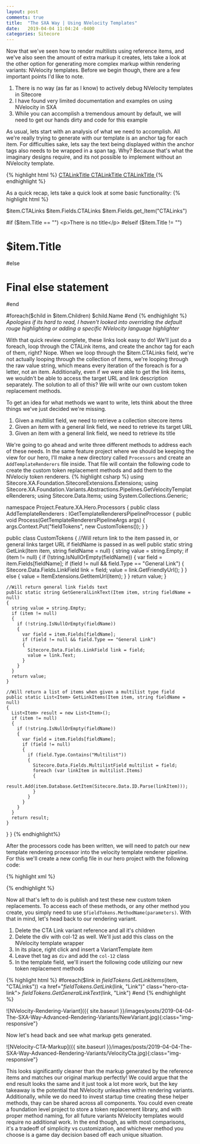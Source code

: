 ```yaml
---
layout: post
comments: true
title:  "The SXA Way | Using NVelocity Templates"
date:   2019-04-04 11:04:24 -0400
categories: Sitecore
---
```

Now that we've seen how to render multilists using reference items, and we've also seen the amount of extra markup it creates, lets take a look at the other option for generating more complex markup within rendering variants: NVelocity templates. Before we begin though, there are a few important points I'd like to note.

1. There is no way (as far as I know) to actively debug NVelocity templates in Sitecore
2. I have found very limited documentation and examples on using NVelocity in SXA
3. While you can accomplish a tremendous amount by default, we will need to get our hands dirty and code for this example

As usual, lets start with an analysis of what we need to accomplish. All we're really trying to generate with our template is an anchor tag for each item. For difficulties sake, lets say the text being displayed within the anchor tags also needs to be wrapped in a span tag. Why? Because that's what the imaginary designs require, and its not possible to implement without an NVelocity template.

{% highlight html %}
<a class="hero-cta-link" href="CTALinkUrl">
    <span>CTALinkTitle</span>
</a>
<a class="hero-cta-link" href="CTALinkUrl">
    <span>CTALinkTitle</span>
</a>
<a class="hero-cta-link" href="CTALinkUrl">
    <span>CTALinkTitle</span>
</a>
{% endhighlight %}


As a quick recap, lets take a quick look at some basic functionality:
{% highlight html %}
<!--You can access field values by using any of these methods-->
$item.CTALinks
$item.Fields.CTALinks
$item.Fields.get_Item("CTALinks")
<!--You can set basic conditional statements-->
#if ($item.Title == "")
    <p>There is no title</p>
#elseif ($item.Title != "")
    <h1>$item.Title</h1>
#else
    <h1>Final else statement</h1>
#end
<!--You can also loop through collections with foreach statements-->
#foreach($child in $item.Children)
  $child.Name
#end
{% endhighlight %}
*Apologies if its hard to read, I haven't looked into overriding the default rouge highlighting or adding a specific NVelocity language highlighter*

With that quick review complete, these links look easy to do! We'll just do a foreach, loop through the CTALink items, and create the anchor tag for each of them, right? Nope. When we loop through the $item.CTALinks field, we're not actually looping through the collection of items, we're looping through the raw value string, which means every iteration of the foreach is for a letter, not an item. Additionally, even if we were able to get the link items, we wouldn't be able to access the target URL and link description separately. The solution to all of this? We will write our own custom token replacement methods.


To get an idea for what methods we want to write, lets think about the three things we've just decided we're missing.
1. Given a multilist field, we need to retrieve a collection sitecore items
2. Given an item with a general link field, we need to retrieve its target URL
3. Given an item with a general link field, we need to retrieve its title


We're going to go ahead and write three different methods to address each of these needs. In the same feature project where we should be keeping the view for our hero, I'll make a new directory called `Processors` and create an `AddTemplateRenderers` file inside. That file will contain the following code to create the custom token replacement methods and add them to the NVelociy token renderers.
{% highlight csharp %}
using Sitecore.XA.Foundation.SitecoreExtensions.Extensions;
using Sitecore.XA.Foundation.Variants.Abstractions.Pipelines.GetVelocityTemplateRenderers;
using Sitecore.Data.Items;
using System.Collections.Generic;

namespace Project.Feature.XA.Hero.Processors
{
  public class AddTemplateRenderers : IGetTemplateRenderersPipelineProcessor
  {
    public void Process(GetTemplateRenderersPipelineArgs args)
    {
      args.Context.Put("fieldTokens", new CustomTokens());
    }
  }

  public class CustomTokens
  {
    //Will return link to the item passed in, or general links target URL if fieldName is passed in as well
    public static string GetLink(Item item, string fieldName = null)
    {
      string value = string.Empty;
      if (item != null)
      {
        if (!string.IsNullOrEmpty(fieldName))
        {
          var field = item.Fields[fieldName];
          if (field != null && field.Type == "General Link")
          {
            Sitecore.Data.Fields.LinkField link = field;
            value = link.GetFriendlyUrl();
          }
        }
        else
        {
          value = ItemExtensions.GetItemUrl(item);
        }
      }
      return value;
    }


    //Will return general link fields text
    public static string GetGeneralLinkText(Item item, string fieldName = null)
    {
      string value = string.Empty;
      if (item != null)
      {
        if (!string.IsNullOrEmpty(fieldName))
        {
          var field = item.Fields[fieldName];
          if (field != null && field.Type == "General Link")
          {
            Sitecore.Data.Fields.LinkField link = field;
            value = link.Text;
          }
        }
      }
      return value;
    }

    //Will return a list of items when given a multilist type field
    public static List<Item> GetLinkItems(Item item, string fieldName = null)
    {
      List<Item> result = new List<Item>();
      if (item != null)
      {
        if (!string.IsNullOrEmpty(fieldName))
        {
          var field = item.Fields[fieldName];
          if (field != null)
          {
            if (field.Type.Contains("Multilist"))
            {
              Sitecore.Data.Fields.MultilistField multilist = field;
              foreach (var linkItem in multilist.Items)
              {
                result.Add(item.Database.GetItem(Sitecore.Data.ID.Parse(linkItem)));
              }
            }
          }
        }
      }
      return result;
    }

  }
}
{% endhighlight%}


After the processors code has been written, we will need to patch our new template rendering processor into the velocity template renderer pipeline. For this we'll create a new config file in our hero project with the following code:


{% highlight xml %}
<?xml version="1.0"?>
<configuration xmlns:patch="http://www.sitecore.net/xmlconfig/">
  <sitecore>
    <pipelines>
      <getVelocityTemplateRenderers>
        <processor type="Project.Feature.XA.Hero.Processors.AddTemplateRenderers, Project.Feature.XA.Hero"
                   patch:after="processor[@type='Sitecore.XA.Foundation.Variants.Abstractions.Pipelines.GetVelocityTemplateRenderers.GetVelocityTemplateRenderers, Sitecore.XA.Foundation.Variants.Abstractions']"  />
      </getVelocityTemplateRenderers>
    </pipelines>
  </sitecore>
</configuration>
{% endhighlight %}


Now all that's left to do is publish and test these new custom token replacements. To access each of these methods, or any other method you create, you simply need to use `$fieldTokens.MethodName(parameters)`. With that in mind, let's head back to our rendering variant.
1. Delete the CTA Link variant reference and all it's children
2. Delete the div with col-12 as well. We'll just add this class on the NVelocity template wrapper
3. In its place, right click and insert a VariantTemplate item
4. Leave thet tag as `div` and add the `col-12` class
5. In the template field, we'll insert the following code utilizing our new token replacement methods

{% highlight html %}
#foreach($link in $fieldTokens.GetLinkItems($item, "CTALinks"))
    <a href="$fieldTokens.GetLink($link, "Link")" class="hero-cta-link">
        <span>
            $fieldTokens.GetGeneralLinkText($link, "Link")
        </span>
    </a>
#end
{% endhighlight %}


![NVelocity-Rendering-Variant]({{ site.baseurl }}/images/posts/2019-04-04-The-SXA-Way-Advanced-Rendering-Variants/NewVariant.jpg){:class="img-responsive"}


Now let's head back and see what markup gets generated.


![NVelocity-CTA-Markup]({{ site.baseurl }}/images/posts/2019-04-04-The-SXA-Way-Advanced-Rendering-Variants/VelocityCta.jpg){:class="img-responsive"}


This looks significantly cleaner than the markup generated by the reference items and matches our original markup perfectly! We could argue that the end result looks the same and it just took a lot more work, but the key takeaway is the potential that NVelocity unleashes within rendering variants. Additionally, while we do need to invest startup time creating these helper methods, thay can be shared across all components. You could even create a foundation level project to store a token replacement library, and with proper method naming, for all future variants NVelocity templates would require no additional work. In the end though, as with most comparisons, it's a tradeoff of simplicity vs customization, and whichever method you choose is a game day decision based off each unique situation.
